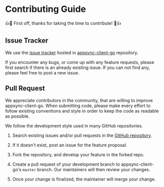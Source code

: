 Contributing Guide
==================
:+1::tada: First off, thanks for taking the time to contribute! :tada::+1:

Issue Tracker
-------------

We use the [issue tracker](https://github.com/sony/appsync-client-go/issues) hosted in 
[appsync-client-go](https://github.com/sony/appsync-client-go) repository.

If you encounter any bugs, or come up with any feature requests, please first search if there is an already existing 
issue. If you can not find any, please feel free to post a new issue.

Pull Request
------------

We appreciate contributors in the community, that are willing to improve appsync-client-go. When submitting code, 
please make every effort to follow existing conventions and style in order to keep the code as readable as possible.

We follow the development style used in many GitHub repositories.

1. Search existing issues and/or pull requests in the [GitHub repository](https://github.com/sony/appsync-client-go).

2. If it doesn't exist, post an issue for the feature proposal.

3. Fork the repository, and develop your feature in the forked repo.

4. Create a pull request of your development branch to appsync-client-go's `master` branch.
   Our maintainers will then review your changes.

5. Once your change is finalized, the maintainer will merge your change.